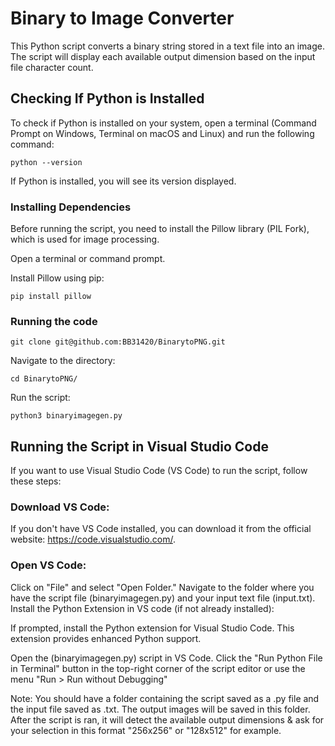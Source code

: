 # Binary to Image Converter
This Python script converts a binary string stored in a text file into an image. The script will display each available output dimension based on the input file character count. 

## Checking If Python is Installed
To check if Python is installed on your system, open a terminal (Command Prompt on Windows, Terminal on macOS and Linux) and run the following command:

```
python --version
```
If Python is installed, you will see its version displayed.

### Installing Dependencies
Before running the script, you need to install the Pillow library (PIL Fork), which is used for image processing.

Open a terminal or command prompt.

Install Pillow using pip:

```
pip install pillow
```
### Running the code
```
git clone git@github.com:BB31420/BinarytoPNG.git
```
Navigate to the directory:
```
cd BinarytoPNG/
```
Run the script:
```
python3 binaryimagegen.py
```

## Running the Script in Visual Studio Code
If you want to use Visual Studio Code (VS Code) to run the script, follow these steps:

### Download VS Code:

If you don't have VS Code installed, you can download it from the official website: https://code.visualstudio.com/.

### Open VS Code:



Click on "File" and select "Open Folder."
Navigate to the folder where you have the script file (binaryimagegen.py) and your input text file (input.txt).
Install the Python Extension in VS code (if not already installed):

If prompted, install the Python extension for Visual Studio Code. This extension provides enhanced Python support.


Open the (binaryimagegen.py) script in VS Code.
Click the "Run Python File in Terminal" button in the top-right corner of the script editor or use the menu "Run > Run without Debugging"

Note: You should have a folder containing the script saved as a .py file and the input file saved as .txt. The output images will be saved in this folder. After the script is ran, it will detect the available output dimensions & ask for your selection in this format "256x256" or "128x512" for example.


